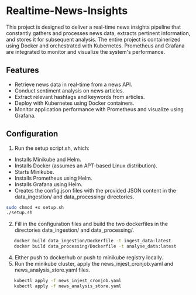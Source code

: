 # Realtime-News-Insights

This project is designed to deliver a real-time news insights pipeline that constantly gathers and processes news data, extracts pertinent information, and stores it for subsequent analysis. The entire project is containerized using Docker and orchestrated with Kubernetes. Prometheus and Grafana are integrated to monitor and visualize the system's performance.

## Features

- Retrieve news data in real-time from a news API.
- Conduct sentiment analysis on news articles.
- Extract relevant hashtags and keywords from articles.
- Deploy with Kubernetes using Docker containers.
- Monitor application performance with Prometheus and visualize using Grafana.

## Configuration

1) Run the setup script.sh, which:

- Installs Minikube and Helm.
- Installs Docker (assumes an APT-based Linux distribution).
- Starts Minikube.
- Installs Prometheus using Helm.
- Installs Grafana using Helm.
- Creates the config.json files with the provided JSON content in the data_ingestion/ and data_processing/ directories.

```sh
sudo chmod +x setup.sh
./setup.sh
```

2) Fill in the configuration files and build the two dockerfiles in the directories data_ingestion/ and data_processing/.
```sh
   docker build data_ingestion/Dockerfile -t ingest_data:latest
   docker build data_processing/Dockerfile -t analyse_data:latest
```
4) Either push to dockerhub or push to minikube registry locally.
5) Run the minikube cluster, apply the news_injest_cronjob.yaml and news_analysis_store.yaml files.
```sh
   kubectl apply -f news_injest_cronjob.yaml
   kubectl apply -f news_analysis_store.yaml
```
